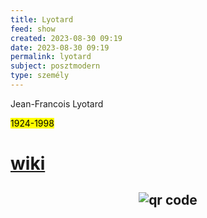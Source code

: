 ```yaml
---
title: Lyotard
feed: show
created: 2023-08-30 09:19
date: 2023-08-30 09:19
permalink: lyotard
subject: posztmodern
type: személy
---
```


Jean-Francois Lyotard

<mark>1924-1998</mark>
# [wiki](https://www.wikiwand.com/hu/Jean-Fran%C3%A7ois%20Lyotard)



## <p style="text-align: center;"><img src="https://chart.googleapis.com/chart?cht=qr&chl=https://notes.andrasdenes.com/lyotard&chs=180x180&choe=UTF-8&chld=L|2" alt="qr code"></p>

